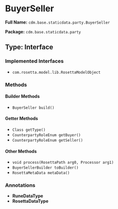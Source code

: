 # BuyerSeller

**Full Name:** `cdm.base.staticdata.party.BuyerSeller`

**Package:** `cdm.base.staticdata.party`

## Type: Interface

### Implemented Interfaces

- `com.rosetta.model.lib.RosettaModelObject`

### Methods

#### Builder Methods

- `BuyerSeller build()`

#### Getter Methods

- `Class getType()`
- `CounterpartyRoleEnum getBuyer()`
- `CounterpartyRoleEnum getSeller()`

#### Other Methods

- `void process(RosettaPath arg0, Processor arg1)`
- `BuyerSellerBuilder toBuilder()`
- `RosettaMetaData metaData()`

### Annotations

- **RuneDataType**
- **RosettaDataType**

